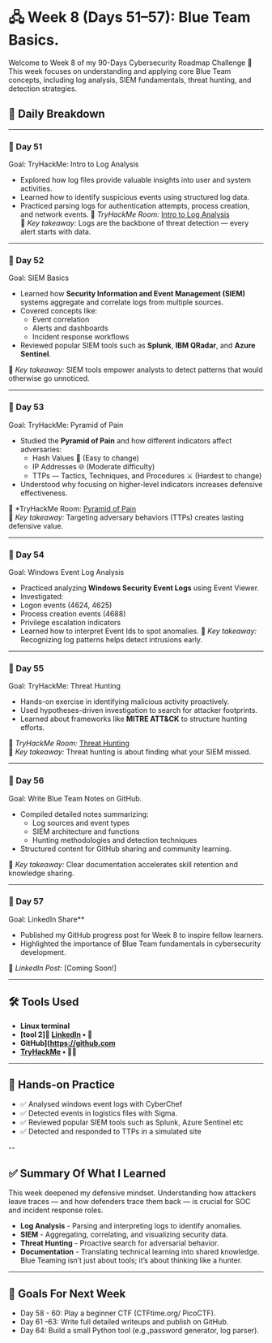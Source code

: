 # 🖧 Week 8 (Days 51–57): Blue Team Basics.

Welcome to Week 8 of my 90-Days Cybersecurity Roadmap Challenge 🚀
This week focuses on understanding and applying core Blue Team concepts, including log analysis, SIEM fundamentals, threat hunting, and detection strategies.

## 📆 Daily Breakdown

---

### 📅 Day 51
Goal:  TryHackMe: Intro to Log Analysis
-	Explored how log files provide valuable insights into user and system activities.
-	Learned how to identify suspicious events using structured log data.
-	Practiced parsing logs for authentication attempts, process creation, and network events.
🔗 *TryHackMe Room:* [Intro to Log Analysis](https://tryhackme.com)  
📝 *Key takeaway:* Logs are the backbone of threat detection — every alert starts with data.

---

### 📅 Day 52
Goal: SIEM Basics
- Learned how **Security Information and Event Management (SIEM)** systems aggregate and correlate logs from multiple sources.  
- Covered concepts like:
  - Event correlation
  - Alerts and dashboards
  - Incident response workflows  
- Reviewed popular SIEM tools such as **Splunk**, **IBM QRadar**, and **Azure Sentinel**.

📝 *Key takeaway:* SIEM tools empower analysts to detect patterns that would otherwise go unnoticed.

---

### 📅 Day 53 
Goal:  TryHackMe: Pyramid of Pain
- Studied the **Pyramid of Pain** and how different indicators affect adversaries:
  - Hash Values 🧩 (Easy to change)
  - IP Addresses 🌐 (Moderate difficulty)
  - TTPs — Tactics, Techniques, and Procedures ⚔️ (Hardest to change)
- Understood why focusing on higher-level indicators increases defensive effectiveness.

🔗 *TryHackMe Room: [Pyramid of Pain](https://tryhackme.com)  
📝 *Key takeaway:* Targeting adversary behaviors (TTPs) creates lasting defensive value.

---

### 📅  Day 54
Goal: Windows Event Log Analysis
-	Practiced analyzing **Windows Security Event Logs** using Event Viewer.  
-	Investigated:
-	Logon events (4624, 4625)
-	Process creation events (4688)
-	Privilege escalation indicators  
-	Learned how to interpret Event Ids to spot anomalies.
📝 *Key takeaway:* Recognizing log patterns helps detect intrusions early.

---

### 📅 Day 55 
Goal:  TryHackMe: Threat Hunting
-	Hands-on exercise in identifying malicious activity proactively.
-	Used hypotheses-driven investigation to search for attacker footprints.
-	Learned about frameworks like **MITRE ATT&CK** to structure hunting efforts.

🔗 *TryHackMe Room:* [Threat Hunting](https://tryhackme.com)  
📝 *Key takeaway:* Threat hunting is about finding what your SIEM missed.

---

### 📅 Day 56 
Goal:  Write Blue Team Notes on GitHub.
- Compiled detailed notes summarizing:
  - Log sources and event types
  - SIEM architecture and functions
  - Hunting methodologies and detection techniques
- Structured content for GitHub sharing and community learning.

📝 *Key takeaway:* Clear documentation accelerates skill retention and knowledge sharing.

---

### 📅  Day 57 
Goal: LinkedIn Share**
-	Published my GitHub progress post for Week 8 to inspire fellow learners.
-	Highlighted the importance of Blue Team fundamentals in cybersecurity development.

🔗 *LinkedIn Post:* [Coming Soon!]

---

## 🛠 Tools Used
- **Linux terminal** 
- **[tool 2]💼 [LinkedIn](https://linkedin.com) • 🧠** 
- **GitHub](https://github.com**
- **[TryHackMe](https://tryhackme.com) • 🧑‍💻**

---

## 📌 Hands-on Practice
- ✅ Analysed windows event logs with CyberChef
- ✅ Detected events in logistics files with Sigma.
- ✅ Reviewed popular SIEM tools such as Splunk, Azure Sentinel etc
- ✅ Detected and responded to TTPs in a simulated site

--

## ✅️ Summary Of What I Learned
This week deepened my defensive mindset. Understanding how attackers leave traces — and how defenders trace them back — is crucial for SOC and incident response roles. 
- **Log Analysis**  - Parsing and interpreting logs to identify anomalies. 
- **SIEM** - Aggregating, correlating, and visualizing security data. 
- **Threat Hunting** -  Proactive search for adversarial behavior. 
- **Documentation** - Translating technical learning into shared knowledge. 
Blue Teaming isn’t just about tools; it’s about thinking like a hunter.

---

## 🎯 Goals For Next Week 
- Day 58 - 60: Play a beginner CTF (CTFtime.org/ PicoCTF).
- Day 61 -63: Write full detailed writeups and publish on GitHub. 
- Day 64: Build a small Python tool (e.g.,password generator, log parser).




